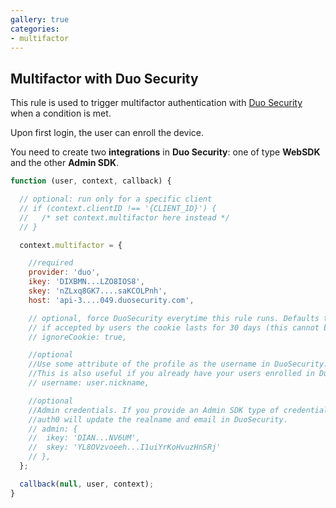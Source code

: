 ```yaml
---
gallery: true
categories:
- multifactor
---
```


## Multifactor with Duo Security

This rule is used to trigger multifactor authentication with [Duo Security](http://duosecurity.com) when a condition is met.

Upon first login, the user can enroll the device.

You need to create two __integrations__ in __Duo Security__: one of type __WebSDK__ and the other __Admin SDK__.

```js
function (user, context, callback) {

  // optional: run only for a specific client
  // if (context.clientID !== '{CLIENT_ID}') {
  //   /* set context.multifactor here instead */
  // }

  context.multifactor = {

    //required
    provider: 'duo',
    ikey: 'DIXBMN...LZO8IOS8',
    skey: 'nZLxq8GK7....saKCOLPnh',
    host: 'api-3....049.duosecurity.com',

    // optional, force DuoSecurity everytime this rule runs. Defaults to false.
    // if accepted by users the cookie lasts for 30 days (this cannot be changed)
    // ignoreCookie: true,

    //optional
    //Use some attribute of the profile as the username in DuoSecurity.
    //This is also useful if you already have your users enrolled in Duo.
    // username: user.nickname,

    //optional
    //Admin credentials. If you provide an Admin SDK type of credentials
    //auth0 will update the realname and email in DuoSecurity.
    // admin: {
    //  ikey: 'DIAN...NV6UM',
    //  skey: 'YL8OVzvoeeh...I1uiYrKoHvuzHnSRj'
    // },
  };

  callback(null, user, context);
}
```
